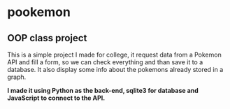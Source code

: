 # pookemon
## OOP class project

This is a simple project I made for college, it request data from a Pokemon API and fill a form, so we can check everything and than save it to a database. It also display some info about the pokemons already stored in a graph.

**I made it using Python as the back-end, sqlite3 for database and JavaScript to connect to the API.**
